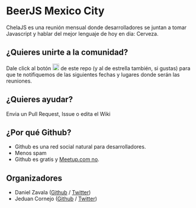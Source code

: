 BeerJS Mexico City
=========

ChelaJS es una reunión mensual donde desarrolladores se juntan a tomar Javascript y hablar del mejor lenguaje de hoy en dia: Cerveza.


¿Quieres unirte a la comunidad?
-------------

Dale click al botón <img src="http://beerjs.github.io/sf/assets/watch.png" height="18"> de este repo (y al de estrella también, si gustas) para que te notifiquemos de las siguientes fechas y lugares donde serán las reuniones.


¿Quieres ayudar?
-------------

Envia un Pull Request, Issue o edita el Wiki

¿Por qué Github?
-----------

* Github es una red social natural para desarrolladores.
* Menos spam
* Github es gratis y [Meetup.com no](http://www.meetup.com/help/Does-it-cost-money-to-start-a-Meetup-Group).

Organizadores
-------

* Daniel Zavala ([Github](https://github.com/siedrix) / [Twitter](https://twitter.com/siedrix))
* Jeduan Cornejo ([Github](https://github.com/jeduan) / [Twitter](https://twitter.com/jeduan))

